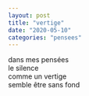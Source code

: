 ```yaml
---
layout: post
title: "vertige"
date: "2020-05-10"
categories: "pensees"
---
```


dans mes pensées  
le silence  
comme un vertige  
semble être sans fond  
